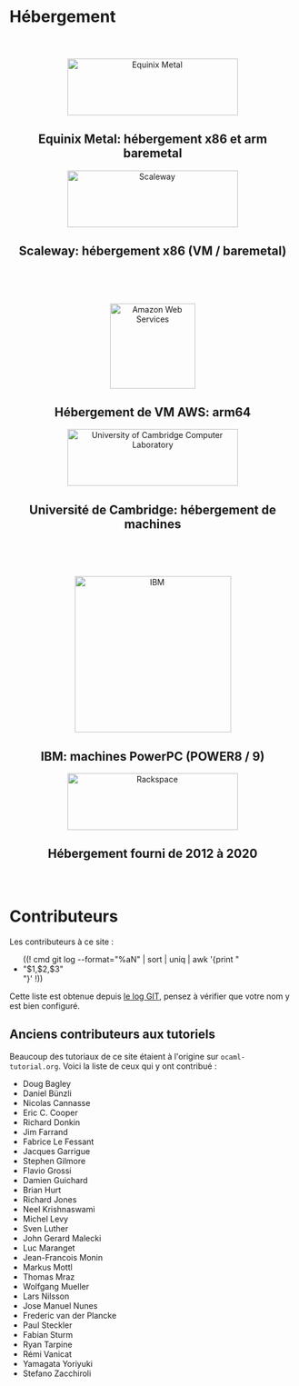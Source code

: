 <!-- ((! set title Contributeurs !)) -->

Hébergement
=======

<div class="container">
  <div style="padding: 24px 0px" class="row">
    <div class="span6">
      <p style="text-align: center;"><img width="300" height="100" src="/img/equinix-metal_440x105.png" alt="Equinix Metal"></p>
      <h2 class="lead"style="text-align: center;">Equinix Metal: hébergement x86 et arm baremetal</h2>
    </div>
    <div class="span6">
      <p style="text-align: center;"><img width="300" height="100" src="/img/scaleway_456x110.png" alt="Scaleway"></p>
      <h2 class="lead"style="text-align: center;">Scaleway: hébergement x86 (VM / baremetal)</h2>
    </div>
  </div>
  <div style="padding: 24px 0px" class="row">
    <div class="span6">
      <p style="text-align: center;"><img width="150" src="/img/aws_300x180.png" alt="Amazon Web Services"></p>
      <h2 class="lead"style="text-align: center;">Hébergement de VM AWS: arm64</h2>
    </div>
    <div class="span6">
      <p style="text-align: center;"><img width="300" height="100" src="/img/uni-of-cam-computer-lab_488x169.png" alt="University of Cambridge Computer Laboratory"></p>
      <h2 class="lead"style="text-align: center;">Université de Cambridge: hébergement de machines</h2>
    </div>
  </div>
  <div style="padding: 24px 0px" class="row">
    <div class="span6">
      <p style="text-align: center;"><img width="275" src="/img/ibm_390x186.jpg" alt="IBM"></p>
      <h2 class="lead"style="text-align: center;">IBM: machines PowerPC (POWER8 / 9)</h2>
    </div>
    <div class="span6">
      <p style="text-align: center;"><img width="300" height="100" src="/img/rackspace_300x109.jpg" alt="Rackspace"></p>
      <h2 class="lead"style="text-align: center;">Hébergement fourni de 2012 à 2020</h2>
    </div>
  </div>
</div>


Contributeurs
=============

Les contributeurs à ce site :
<ul id="contributors_list">
((! cmd git log --format="%aN" | sort | uniq | awk '{print "<li>"$1,$2,$3"</li>"}' !))
</ul>

Cette liste est obtenue depuis [le log GIT](https://github.com/ocaml/ocaml.org/commits/master), pensez à vérifier que votre
nom y est bien configuré.

Anciens contributeurs aux tutoriels
-----------------------------------

Beaucoup des tutoriaux de ce site étaient à l'origine sur `ocaml-tutorial.org`.
Voici la liste de ceux qui y ont contribué :

<ul id="contributors_list">
<li>Doug Bagley</li>
<li>Daniel Bünzli</li>
<li>Nicolas Cannasse</li>
<li>Eric C. Cooper</li>
<li>Richard Donkin</li>
<li>Jim Farrand</li>
<li>Fabrice Le Fessant</li>
<li>Jacques Garrigue</li>
<li>Stephen Gilmore</li>
<li>Flavio Grossi</li>
<li>Damien Guichard</li>
<li>Brian Hurt</li>
<li>Richard Jones</li>
<li>Neel Krishnaswami</li>
<li>Michel Levy</li>
<li>Sven Luther</li>
<li>John Gerard Malecki</li>
<li>Luc Maranget</li>
<li>Jean-Francois Monin</li>
<li>Markus Mottl</li>
<li>Thomas Mraz</li>
<li>Wolfgang Mueller</li>
<li>Lars Nilsson</li>
<li>Jose Manuel Nunes</li>
<li>Frederic van der Plancke</li>
<li>Paul Steckler</li>
<li>Fabian Sturm</li>
<li>Ryan Tarpine</li>
<li>Rémi Vanicat</li>
<li>Yamagata Yoriyuki</li>
<li>Stefano Zacchiroli</li>
</ul>


